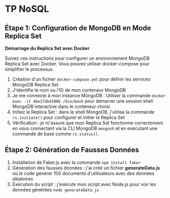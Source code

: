 # TP NoSQL  

## Étape 1: Configuration de MongoDB en Mode Replica Set

**Démarrage du Replica Set avec Docker**

Suivez ces instructions pour configurer un environnement MongoDB Replica Set avec Docker. Vous pouvez utiliser docker-compose pour simplifier le processus.

1. Création d'un fichier `docker-compose.yml` pour définir les services MongoDB Replica Set.
2. J'identifie le nom ou l'ID de mon conteneur MongoDB 
3. Je me connecte à mon instance MongoDB : Utiliser la commande `docker exec -it 4be1fdb4388b /bin/bash` pour démarrer une session shell MongoDB interactive dans le conteneur choisi. 
4. Initiez le Replica Set : dans le shell MongoDB, j'utilise la commande `rs.initiate()` pour configurer et initier le Replica Set
5. Vérification : je m'assure que mon Replica Set fonctionne correctement en vous connectant via la CLI MongoDB `mongosh` et en exécutant une commande de base comme `rs.status()`.

## Étape 2: Génération de Fausses Données

1. Installation de Faker.js avec la commande `npm install faker`
2. Génération des fausses données : j'ai créé un fichier **generateData.js** où le code générer 100 documents d'utilisateurs avec des données aléatoires
3. Exécution du script : j'exécute mon script avec Node.js pour voir les données générées `node generateData.js`